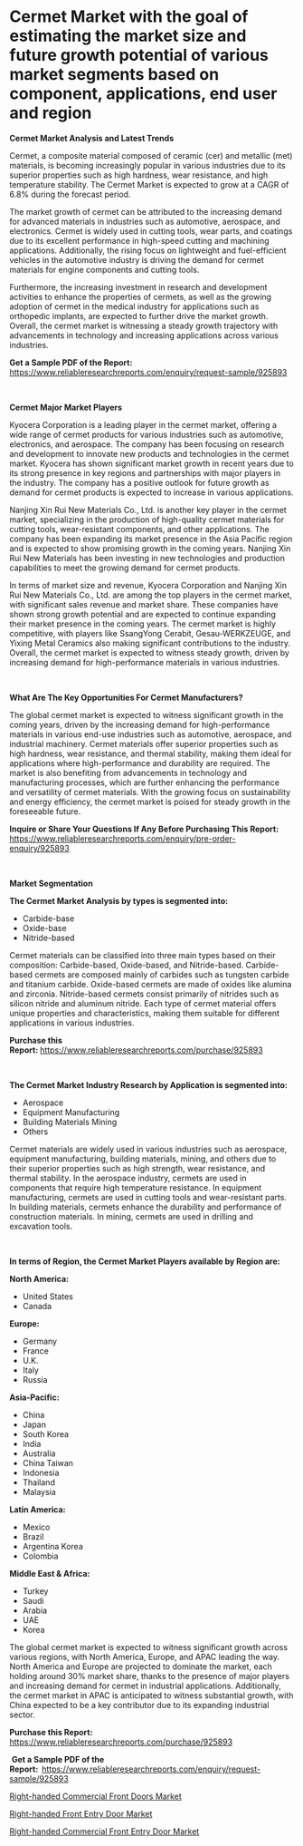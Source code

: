 <p><h1>Cermet Market with the goal of estimating the market size and future growth potential of various market segments based on component, applications, end user and region</h1></p><p><strong>Cermet Market Analysis and Latest Trends</strong></p>
<p><p>Cermet, a composite material composed of ceramic (cer) and metallic (met) materials, is becoming increasingly popular in various industries due to its superior properties such as high hardness, wear resistance, and high temperature stability. The Cermet Market is expected to grow at a CAGR of 6.8% during the forecast period.</p><p>The market growth of cermet can be attributed to the increasing demand for advanced materials in industries such as automotive, aerospace, and electronics. Cermet is widely used in cutting tools, wear parts, and coatings due to its excellent performance in high-speed cutting and machining applications. Additionally, the rising focus on lightweight and fuel-efficient vehicles in the automotive industry is driving the demand for cermet materials for engine components and cutting tools.</p><p>Furthermore, the increasing investment in research and development activities to enhance the properties of cermets, as well as the growing adoption of cermet in the medical industry for applications such as orthopedic implants, are expected to further drive the market growth. Overall, the cermet market is witnessing a steady growth trajectory with advancements in technology and increasing applications across various industries.</p></p>
<p><strong>Get a Sample PDF of the Report:&nbsp;</strong> <a href="https://www.reliableresearchreports.com/enquiry/request-sample/925893">https://www.reliableresearchreports.com/enquiry/request-sample/925893</a></p>
<p>&nbsp;</p>
<p><strong>Cermet Major Market Players</strong></p>
<p><p>Kyocera Corporation is a leading player in the cermet market, offering a wide range of cermet products for various industries such as automotive, electronics, and aerospace. The company has been focusing on research and development to innovate new products and technologies in the cermet market. Kyocera has shown significant market growth in recent years due to its strong presence in key regions and partnerships with major players in the industry. The company has a positive outlook for future growth as demand for cermet products is expected to increase in various applications.</p><p>Nanjing Xin Rui New Materials Co., Ltd. is another key player in the cermet market, specializing in the production of high-quality cermet materials for cutting tools, wear-resistant components, and other applications. The company has been expanding its market presence in the Asia Pacific region and is expected to show promising growth in the coming years. Nanjing Xin Rui New Materials has been investing in new technologies and production capabilities to meet the growing demand for cermet products.</p><p>In terms of market size and revenue, Kyocera Corporation and Nanjing Xin Rui New Materials Co., Ltd. are among the top players in the cermet market, with significant sales revenue and market share. These companies have shown strong growth potential and are expected to continue expanding their market presence in the coming years. The cermet market is highly competitive, with players like SsangYong Cerabit, Gesau-WERKZEUGE, and Yixing Metal Ceramics also making significant contributions to the industry. Overall, the cermet market is expected to witness steady growth, driven by increasing demand for high-performance materials in various industries.</p></p>
<p>&nbsp;</p>
<p><strong>What Are The Key Opportunities For Cermet Manufacturers?</strong></p>
<p><p>The global cermet market is expected to witness significant growth in the coming years, driven by the increasing demand for high-performance materials in various end-use industries such as automotive, aerospace, and industrial machinery. Cermet materials offer superior properties such as high hardness, wear resistance, and thermal stability, making them ideal for applications where high-performance and durability are required. The market is also benefiting from advancements in technology and manufacturing processes, which are further enhancing the performance and versatility of cermet materials. With the growing focus on sustainability and energy efficiency, the cermet market is poised for steady growth in the foreseeable future.</p></p>
<p><strong>Inquire or Share Your Questions If Any Before Purchasing This Report:</strong> <a href="https://www.reliableresearchreports.com/enquiry/pre-order-enquiry/925893">https://www.reliableresearchreports.com/enquiry/pre-order-enquiry/925893</a></p>
<p>&nbsp;</p>
<p><strong>Market Segmentation</strong></p>
<p><strong>The Cermet Market Analysis by types is segmented into:</strong></p>
<p><ul><li>Carbide-base</li><li>Oxide-base</li><li>Nitride-based</li></ul></p>
<p><p>Cermet materials can be classified into three main types based on their composition: Carbide-based, Oxide-based, and Nitride-based. Carbide-based cermets are composed mainly of carbides such as tungsten carbide and titanium carbide. Oxide-based cermets are made of oxides like alumina and zirconia. Nitride-based cermets consist primarily of nitrides such as silicon nitride and aluminum nitride. Each type of cermet material offers unique properties and characteristics, making them suitable for different applications in various industries.</p></p>
<p><strong>Purchase this Report:&nbsp;</strong><a href="https://www.reliableresearchreports.com/purchase/925893">https://www.reliableresearchreports.com/purchase/925893</a></p>
<p>&nbsp;</p>
<p><strong>The Cermet Market Industry Research by Application is segmented into:</strong></p>
<p><ul><li>Aerospace</li><li>Equipment Manufacturing</li><li>Building Materials Mining</li><li>Others</li></ul></p>
<p><p>Cermet materials are widely used in various industries such as aerospace, equipment manufacturing, building materials, mining, and others due to their superior properties such as high strength, wear resistance, and thermal stability. In the aerospace industry, cermets are used in components that require high temperature resistance. In equipment manufacturing, cermets are used in cutting tools and wear-resistant parts. In building materials, cermets enhance the durability and performance of construction materials. In mining, cermets are used in drilling and excavation tools.</p></p>
<p>&nbsp;</p>
<p><strong>In terms of Region, the Cermet Market Players available by Region are:</strong></p>
<p>
    <p> <strong> North America: </strong>
        <ul>
            <li>United States</li>
            <li>Canada</li>
        </ul>
        </p> 
    <p> <strong> Europe: </strong>
        <ul>
            <li>Germany</li>
            <li>France</li>
            <li>U.K.</li>
            <li>Italy</li>
            <li>Russia</li>
        </ul>
        </p> 
    <p> <strong> Asia-Pacific: </strong>
        <ul>
            <li>China</li>
            <li>Japan</li>
            <li>South Korea</li>
            <li>India</li>
            <li>Australia</li>
            <li>China Taiwan</li>
            <li>Indonesia</li>
            <li>Thailand</li>
            <li>Malaysia</li>
        </ul>
        </p> 
    <p> <strong> Latin America: </strong>
        <ul>
            <li>Mexico</li>
            <li>Brazil</li>
            <li>Argentina Korea</li>
            <li>Colombia</li>
        </ul>
        </p> 
    <p> <strong> Middle East & Africa: </strong>
        <ul>
            <li>Turkey</li>
            <li>Saudi</li>
            <li>Arabia</li>
            <li>UAE</li>
            <li>Korea</li>
        </ul>
    </p>
    </p>
<p><p>The global cermet market is expected to witness significant growth across various regions, with North America, Europe, and APAC leading the way. North America and Europe are projected to dominate the market, each holding around 30% market share, thanks to the presence of major players and increasing demand for cermet in industrial applications. Additionally, the cermet market in APAC is anticipated to witness substantial growth, with China expected to be a key contributor due to its expanding industrial sector.</p></p>
<p><strong>Purchase this Report: </strong><a href="https://www.reliableresearchreports.com/purchase/925893">https://www.reliableresearchreports.com/purchase/925893</a></p>
<p>&nbsp;<strong>Get a Sample PDF of the Report:&nbsp;&nbsp;</strong><a href="https://www.reliableresearchreports.com/enquiry/request-sample/925893">https://www.reliableresearchreports.com/enquiry/request-sample/925893</a></p>
<p><strong></strong></p>
<p><p><a href="https://view.publitas.com/reportprime-1/right-handed-commercial-front-doors-market-size-market-share-and-global-market-analysis-report-2023-2030/">Right-handed Commercial Front Doors Market</a></p><p><a href="https://view.publitas.com/reportprime-1/right-handed-front-entry-door-market-share-market-new-trends-analysis-report-by-type-by-application-by-end-use-by-region-and-segment-forecasts-2023-2030/">Right-handed Front Entry Door Market</a></p><p><a href="https://view.publitas.com/reportprime-1/right-handed-commercial-front-entry-door-market-size-market-share-and-global-market-analysis-report-2023-2030/">Right-handed Commercial Front Entry Door Market</a></p></p>
